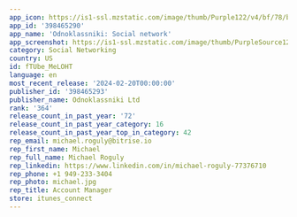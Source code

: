 ```yaml
---
app_icon: https://is1-ssl.mzstatic.com/image/thumb/Purple122/v4/bf/78/b3/bf78b3d7-c9a1-7504-fc40-52f95fd82e3d/AppIcon-0-0-1x_U007epad-0-0-85-220.png/1024x1024bb.png
app_id: '398465290'
app_name: 'Odnoklassniki: Social network'
app_screenshot: https://is1-ssl.mzstatic.com/image/thumb/PurpleSource126/v4/a3/59/04/a35904ac-b2e3-672c-09e6-ec23e678ae1f/2b503dea-26b2-4bfb-84bc-6a99f9e3bcd5_1.jpg/1242x2688bb.png
category: Social Networking
country: US
id: fTUbe_MeLOHT
language: en
most_recent_release: '2024-02-20T00:00:00'
publisher_id: '398465293'
publisher_name: Odnoklassniki Ltd
rank: '364'
release_count_in_past_year: '72'
release_count_in_past_year_category: 16
release_count_in_past_year_top_in_category: 42
rep_email: michael.roguly@bitrise.io
rep_first_name: Michael
rep_full_name: Michael Roguly
rep_linkedin: https://www.linkedin.com/in/michael-roguly-77376710
rep_phone: +1 949-233-3404
rep_photo: michael.jpg
rep_title: Account Manager
store: itunes_connect
---
```

